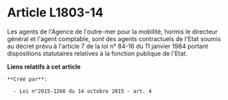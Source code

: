# Article L1803-14

Les agents de l'Agence de l'outre-mer pour la mobilité, hormis le directeur général et l'agent comptable, sont des agents
contractuels de l'Etat soumis au décret prévu à l'article 7 de la loi n° 84-16 du 11 janvier 1984 portant dispositions
statutaires relatives à la fonction publique de l'Etat.

**Liens relatifs à cet article**

	**Créé par**:

	  - Loi n°2015-1268 du 14 octobre 2015 - art. 4
